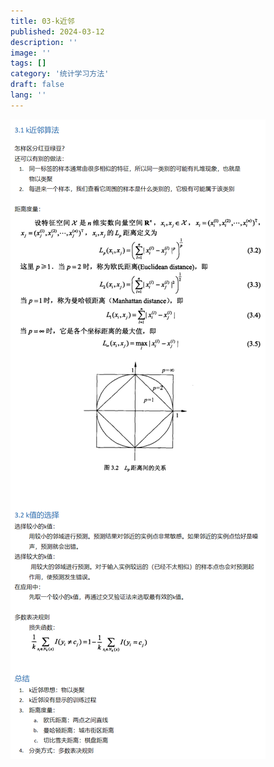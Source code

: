 ```yaml
---
title: 03-k近邻
published: 2024-03-12
description: ''
image: ''
tags: []
category: '统计学习方法'
draft: false 
lang: ''
---
```

![](./assets/images/065011c46049be95102080a403943b8.png)